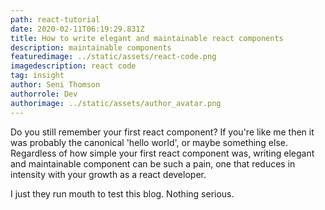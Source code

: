 ```yaml
---
path: react-tutorial
date: 2020-02-11T06:19:29.831Z
title: How to write elegant and maintainable react components
description: maintainable components
featuredimage: ../static/assets/react-code.png
imagedescription: react code
tag: insight
author: Seni Thomson
authorrole: Dev
authorimage: ../static/assets/author_avatar.png
---
```

Do you still remember your first react component? If you're like me then it was probably the canonical 'hello world', or maybe something else. Regardless of how simple your first react component was, writing elegant and maintainable component can be such a pain, one that reduces in intensity with your growth as a react developer.

I just they run mouth to test this blog. Nothing serious.
